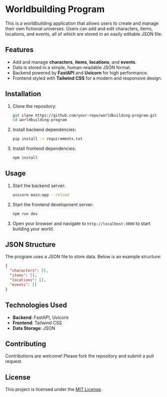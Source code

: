 # Worldbuilding Program

This is a worldbuilding application that allows users to create and manage their own fictional universes. Users can add and edit characters, items, locations, and events, all of which are stored in an easily editable JSON file.

## Features

- Add and manage **characters**, **items**, **locations**, and **events**.
- Data is stored in a simple, human-readable JSON format.
- Backend powered by **FastAPI** and **Uvicorn** for high performance.
- Frontend styled with **Tailwind CSS** for a modern and responsive design.

## Installation

1. Clone the repository:
    ```bash
    git clone https://github.com/your-repo/worldbuilding-program.git
    cd worldbuilding-program
    ```

2. Install backend dependencies:
    ```bash
    pip install -r requirements.txt
    ```

3. Install frontend dependencies:
    ```bash
    npm install
    ```

## Usage

1. Start the backend server:
    ```bash
    uvicorn main:app --reload
    ```

2. Start the frontend development server:
    ```bash
    npm run dev
    ```

3. Open your browser and navigate to `http://localhost:3000` to start building your world.

## JSON Structure

The program uses a JSON file to store data. Below is an example structure:

```json
{
  "characters": [],
  "items": [],
  "locations": [],
  "events": []
}
```

## Technologies Used

- **Backend**: FastAPI, Uvicorn
- **Frontend**: Tailwind CSS
- **Data Storage**: JSON

## Contributing

Contributions are welcome! Please fork the repository and submit a pull request.

## License

This project is licensed under the [MIT License](LICENSE).
